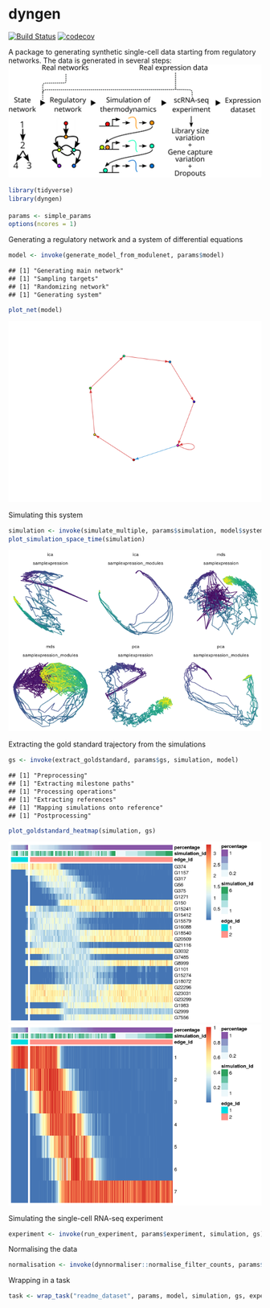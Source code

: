 dyngen
================

[![Build Status](https://travis-ci.com/Zouter/dyngen.svg?token=pzNqJjk3yapU1Hk7sDg8&branch=master)](https://travis-ci.com/Zouter/dyngen) [![codecov](https://codecov.io/gh/Zouter/dyngen/branch/master/graph/badge.svg?token=IGVryyPFpI)](https://codecov.io/gh/Zouter/dyngen)

A package to generating synthetic single-cell data starting from regulatory networks. The data is generated in several steps: ![generation\_overview](.readme_files/generation_overview_v1.svg)

``` r
library(tidyverse)
library(dyngen)

params <- simple_params
options(ncores = 1)
```

Generating a regulatory network and a system of differential equations

``` r
model <- invoke(generate_model_from_modulenet, params$model)
```

    ## [1] "Generating main network"
    ## [1] "Sampling targets"
    ## [1] "Randomizing network"
    ## [1] "Generating system"

``` r
plot_net(model)
```

![](.readme_files/model-1.png)

Simulating this system

``` r
simulation <- invoke(simulate_multiple, params$simulation, model$system)
plot_simulation_space_time(simulation)
```

![](.readme_files/simulate-1.png)

Extracting the gold standard trajectory from the simulations

``` r
gs <- invoke(extract_goldstandard, params$gs, simulation, model)
```

    ## [1] "Preprocessing"
    ## [1] "Extracting milestone paths"
    ## [1] "Processing operations"
    ## [1] "Extracting references"
    ## [1] "Mapping simulations onto reference"
    ## [1] "Postprocessing"

``` r
plot_goldstandard_heatmap(simulation, gs)
```

![](.readme_files/extract_goldstandard-1.png)![](.readme_files/extract_goldstandard-2.png)

Simulating the single-cell RNA-seq experiment

``` r
experiment <- invoke(run_experiment, params$experiment, simulation, gs)
```

Normalising the data

``` r
normalisation <- invoke(dynnormaliser::normalise_filter_counts, params$normalisation, experiment$counts)
```

Wrapping in a task

``` r
task <- wrap_task("readme_dataset", params, model, simulation, gs, experiment, normalisation)
```
